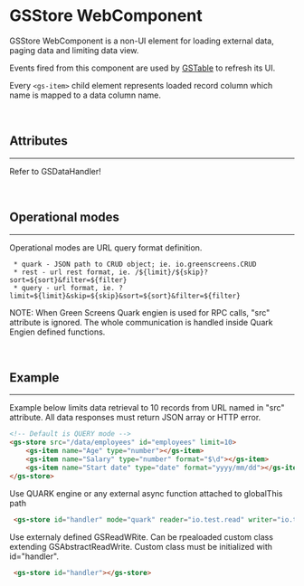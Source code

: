 # GSStore WebComponent

GSStore WebComponent is a non-UI element for loading external data, paging data and limiting data view.

Events fired from this component are used by [GSTable](GSTable.md) to refresh its UI.

Every ```<gs-item>``` child element represents loaded record column which name is mapped to a data column name.

<br>

## Attributes
---

Refer to GSDataHandler!


<br>

## Operational modes
---

Operational modes are URL query format definition. 

     * quark - JSON path to CRUD object; ie. io.greenscreens.CRUD
     * rest - url rest format, ie. /${limit}/${skip}?sort=${sort}&filter=${filter}
     * query - url format, ie. ?limit=${limit}&skip=${skip}&sort=${sort}&filter=${filter}

NOTE: When Green Screens Quark engien is used for RPC calls, "src" attribute is ignored.
The whole communication is handled inside Quark Engien defined functions. 

<br>

## Example
---

Example below limits data retrieval to 10 records from URL named in "src" attribute. 
All data responses must return JSON array or HTTP error.

```html
<!-- Default is QUERY mode -->
<gs-store src="/data/employees" id="employees" limit=10>
    <gs-item name="Age" type="number"></gs-item>
    <gs-item name="Salary" type="number" format="$\d"></gs-item>
    <gs-item name="Start date" type="date" format="yyyy/mm/dd"></gs-item>
</gs-store>
```

Use QUARK engine or any external async function attached to globalThis path

```html
 <gs-store id="handler" mode="quark" reader="io.test.read" writer="io.test.write"></gs-store>
 ```

Use externaly defined GSReadWRite. Can be rpealoaded custom class extending GSAbstractReadWrite.
Custom class must be initialized with id="handler". 

```html
 <gs-store id="handler"></gs-store>
 ```